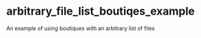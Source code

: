 # arbitrary_file_list_boutiqes_example
An example of using boutiques with an arbitrary list of files
